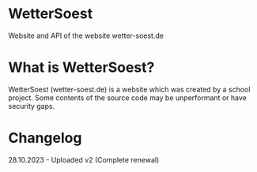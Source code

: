 # WetterSoest
Website and API of the website wetter-soest.de

# What is WetterSoest?
WetterSoest (wetter-soest.de) is a website which was created by a school project. Some contents of the source code may be unperformant or have security gaps.

# Changelog
28.10.2023 - Uploaded v2 (Complete renewal)

